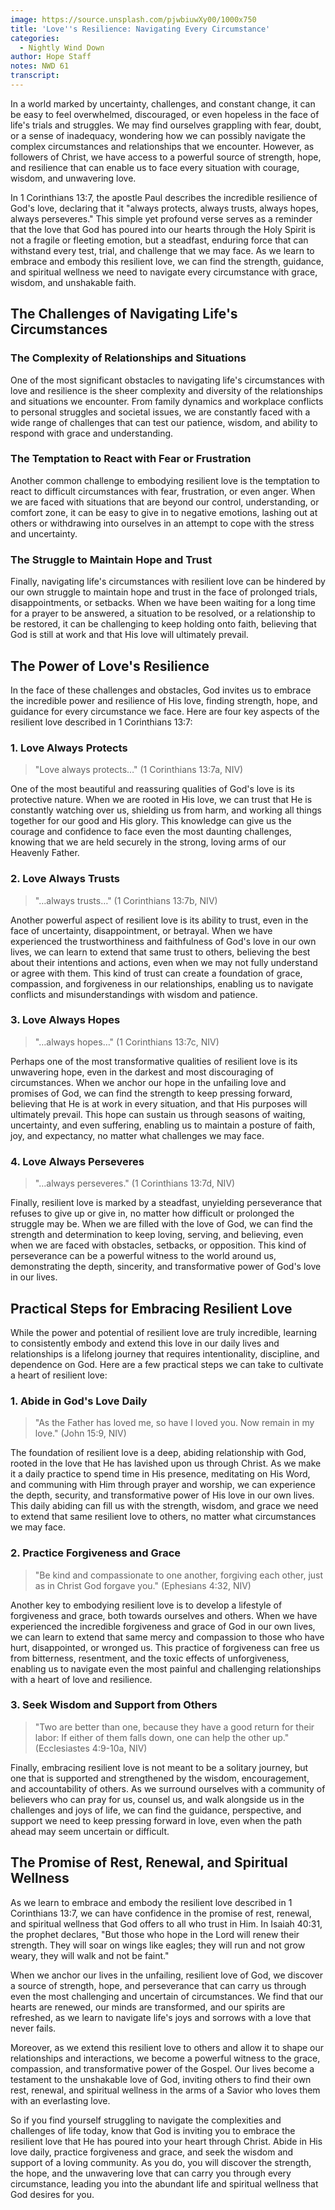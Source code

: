 ```yaml
---
image: https://source.unsplash.com/pjwbiuwXy00/1000x750
title: 'Love''s Resilience: Navigating Every Circumstance'
categories:
  - Nightly Wind Down
author: Hope Staff
notes: NWD 61
transcript:
---
```

In a world marked by uncertainty, challenges, and constant change, it can be easy to feel overwhelmed, discouraged, or even hopeless in the face of life's trials and struggles. We may find ourselves grappling with fear, doubt, or a sense of inadequacy, wondering how we can possibly navigate the complex circumstances and relationships that we encounter. However, as followers of Christ, we have access to a powerful source of strength, hope, and resilience that can enable us to face every situation with courage, wisdom, and unwavering love.

In 1 Corinthians 13:7, the apostle Paul describes the incredible resilience of God's love, declaring that it "always protects, always trusts, always hopes, always perseveres." This simple yet profound verse serves as a reminder that the love that God has poured into our hearts through the Holy Spirit is not a fragile or fleeting emotion, but a steadfast, enduring force that can withstand every test, trial, and challenge that we may face. As we learn to embrace and embody this resilient love, we can find the strength, guidance, and spiritual wellness we need to navigate every circumstance with grace, wisdom, and unshakable faith.

## The Challenges of Navigating Life's Circumstances

### The Complexity of Relationships and Situations

One of the most significant obstacles to navigating life's circumstances with love and resilience is the sheer complexity and diversity of the relationships and situations we encounter. From family dynamics and workplace conflicts to personal struggles and societal issues, we are constantly faced with a wide range of challenges that can test our patience, wisdom, and ability to respond with grace and understanding.

### The Temptation to React with Fear or Frustration

Another common challenge to embodying resilient love is the temptation to react to difficult circumstances with fear, frustration, or even anger. When we are faced with situations that are beyond our control, understanding, or comfort zone, it can be easy to give in to negative emotions, lashing out at others or withdrawing into ourselves in an attempt to cope with the stress and uncertainty.

### The Struggle to Maintain Hope and Trust

Finally, navigating life's circumstances with resilient love can be hindered by our own struggle to maintain hope and trust in the face of prolonged trials, disappointments, or setbacks. When we have been waiting for a long time for a prayer to be answered, a situation to be resolved, or a relationship to be restored, it can be challenging to keep holding onto faith, believing that God is still at work and that His love will ultimately prevail.

## The Power of Love's Resilience

In the face of these challenges and obstacles, God invites us to embrace the incredible power and resilience of His love, finding strength, hope, and guidance for every circumstance we face. Here are four key aspects of the resilient love described in 1 Corinthians 13:7:

### 1\. Love Always Protects

> "Love always protects…" (1 Corinthians 13:7a, NIV)

One of the most beautiful and reassuring qualities of God's love is its protective nature. When we are rooted in His love, we can trust that He is constantly watching over us, shielding us from harm, and working all things together for our good and His glory. This knowledge can give us the courage and confidence to face even the most daunting challenges, knowing that we are held securely in the strong, loving arms of our Heavenly Father.

### 2\. Love Always Trusts

> "…always trusts…" (1 Corinthians 13:7b, NIV)

Another powerful aspect of resilient love is its ability to trust, even in the face of uncertainty, disappointment, or betrayal. When we have experienced the trustworthiness and faithfulness of God's love in our own lives, we can learn to extend that same trust to others, believing the best about their intentions and actions, even when we may not fully understand or agree with them. This kind of trust can create a foundation of grace, compassion, and forgiveness in our relationships, enabling us to navigate conflicts and misunderstandings with wisdom and patience.

### 3\. Love Always Hopes

> "…always hopes…" (1 Corinthians 13:7c, NIV)

Perhaps one of the most transformative qualities of resilient love is its unwavering hope, even in the darkest and most discouraging of circumstances. When we anchor our hope in the unfailing love and promises of God, we can find the strength to keep pressing forward, believing that He is at work in every situation, and that His purposes will ultimately prevail. This hope can sustain us through seasons of waiting, uncertainty, and even suffering, enabling us to maintain a posture of faith, joy, and expectancy, no matter what challenges we may face.

### 4\. Love Always Perseveres

> "…always perseveres." (1 Corinthians 13:7d, NIV)

Finally, resilient love is marked by a steadfast, unyielding perseverance that refuses to give up or give in, no matter how difficult or prolonged the struggle may be. When we are filled with the love of God, we can find the strength and determination to keep loving, serving, and believing, even when we are faced with obstacles, setbacks, or opposition. This kind of perseverance can be a powerful witness to the world around us, demonstrating the depth, sincerity, and transformative power of God's love in our lives.

## Practical Steps for Embracing Resilient Love

While the power and potential of resilient love are truly incredible, learning to consistently embody and extend this love in our daily lives and relationships is a lifelong journey that requires intentionality, discipline, and dependence on God. Here are a few practical steps we can take to cultivate a heart of resilient love:

### 1\. Abide in God's Love Daily

> "As the Father has loved me, so have I loved you. Now remain in my love." (John 15:9, NIV)

The foundation of resilient love is a deep, abiding relationship with God, rooted in the love that He has lavished upon us through Christ. As we make it a daily practice to spend time in His presence, meditating on His Word, and communing with Him through prayer and worship, we can experience the depth, security, and transformative power of His love in our own lives. This daily abiding can fill us with the strength, wisdom, and grace we need to extend that same resilient love to others, no matter what circumstances we may face.

### 2\. Practice Forgiveness and Grace

> "Be kind and compassionate to one another, forgiving each other, just as in Christ God forgave you." (Ephesians 4:32, NIV)

Another key to embodying resilient love is to develop a lifestyle of forgiveness and grace, both towards ourselves and others. When we have experienced the incredible forgiveness and grace of God in our own lives, we can learn to extend that same mercy and compassion to those who have hurt, disappointed, or wronged us. This practice of forgiveness can free us from bitterness, resentment, and the toxic effects of unforgiveness, enabling us to navigate even the most painful and challenging relationships with a heart of love and resilience.

### 3\. Seek Wisdom and Support from Others

> "Two are better than one, because they have a good return for their labor: If either of them falls down, one can help the other up." (Ecclesiastes 4:9-10a, NIV)

Finally, embracing resilient love is not meant to be a solitary journey, but one that is supported and strengthened by the wisdom, encouragement, and accountability of others. As we surround ourselves with a community of believers who can pray for us, counsel us, and walk alongside us in the challenges and joys of life, we can find the guidance, perspective, and support we need to keep pressing forward in love, even when the path ahead may seem uncertain or difficult.

## The Promise of Rest, Renewal, and Spiritual Wellness

As we learn to embrace and embody the resilient love described in 1 Corinthians 13:7, we can have confidence in the promise of rest, renewal, and spiritual wellness that God offers to all who trust in Him. In Isaiah 40:31, the prophet declares, "But those who hope in the Lord will renew their strength. They will soar on wings like eagles; they will run and not grow weary, they will walk and not be faint."

When we anchor our lives in the unfailing, resilient love of God, we discover a source of strength, hope, and perseverance that can carry us through even the most challenging and uncertain of circumstances. We find that our hearts are renewed, our minds are transformed, and our spirits are refreshed, as we learn to navigate life's joys and sorrows with a love that never fails.

Moreover, as we extend this resilient love to others and allow it to shape our relationships and interactions, we become a powerful witness to the grace, compassion, and transformative power of the Gospel. Our lives become a testament to the unshakable love of God, inviting others to find their own rest, renewal, and spiritual wellness in the arms of a Savior who loves them with an everlasting love.

So if you find yourself struggling to navigate the complexities and challenges of life today, know that God is inviting you to embrace the resilient love that He has poured into your heart through Christ. Abide in His love daily, practice forgiveness and grace, and seek the wisdom and support of a loving community. As you do, you will discover the strength, the hope, and the unwavering love that can carry you through every circumstance, leading you into the abundant life and spiritual wellness that God desires for you.
